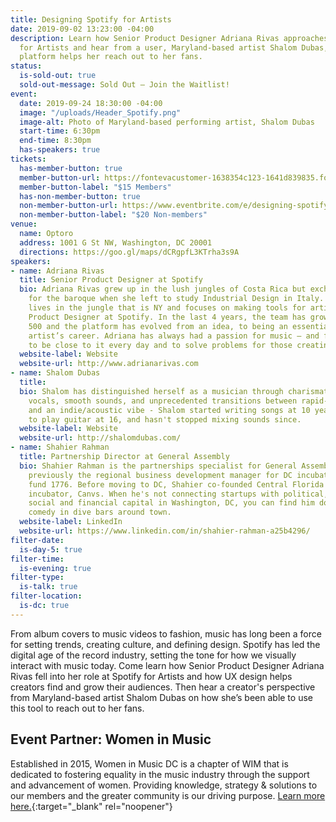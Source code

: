 ```yaml
---
title: Designing Spotify for Artists
date: 2019-09-02 13:23:00 -04:00
description: Learn how Senior Product Designer Adriana Rivas approaches UX for Spotify
  for Artists and hear from a user, Maryland-based artist Shalom Dubas, on how the
  platform helps her reach out to her fans.
status:
  is-sold-out: true
  sold-out-message: Sold Out — Join the Waitlist!
event:
  date: 2019-09-24 18:30:00 -04:00
  image: "/uploads/Header_Spotify.png"
  image-alt: Photo of Maryland-based performing artist, Shalom Dubas
  start-time: 6:30pm
  end-time: 8:30pm
  has-speakers: true
tickets:
  has-member-button: true
  member-button-url: https://fontevacustomer-1638354c123-1641d839835.force.com/services/oauth2/authorize?client_id=3MVG9nthuDc9owbcOq7_07W.HriOQQPWTbMkrpOla.ajDQlTHf4_uby_mhwylcX.mJBU2O2SppTiZMS0J_HJd&response_type=code&redirect_uri=https://ikit.aiga.org/ikit_national_util/ikit-national-util-sso-redirect/&state=https%3A%2F%2Fdc.aiga.org%2Fevent%2Fdesigning-spotify-for-artists%2F%3Fredirect_source%3Deventbrite_register
  member-button-label: "$15 Members"
  has-non-member-button: true
  non-member-button-url: https://www.eventbrite.com/e/designing-spotify-for-artists-tickets-71290460687
  non-member-button-label: "$20 Non-members"
venue:
  name: Optoro
  address: 1001 G St NW, Washington, DC 20001
  directions: https://goo.gl/maps/dCRgpfL3KTrha3s9A
speakers:
- name: Adriana Rivas
  title: Senior Product Designer at Spotify
  bio: Adriana Rivas grew up in the lush jungles of Costa Rica but exchanged the green
    for the baroque when she left to study Industrial Design in Italy. Today, she
    lives in the jungle that is NY and focuses on making tools for artists as a Senior
    Product Designer at Spotify. In the last 4 years, the team has grown from 40 to
    500 and the platform has evolved from an idea, to being an essential part of an
    artist’s career. Adriana has always had a passion for music – and finds it rewarding
    to be close to it every day and to solve problems for those creating it.
  website-label: Website
  website-url: http://www.adrianarivas.com
- name: Shalom Dubas
  title: 
  bio: Shalom has distinguished herself as a musician through charismatic and witty
    vocals, smooth sounds, and unprecedented transitions between rapid-fire verse
    and an indie/acoustic vibe - Shalom started writing songs at 10 years old, learned
    to play guitar at 16, and hasn't stopped mixing sounds since.
  website-label: Website
  website-url: http://shalomdubas.com/
- name: Shahier Rahman
  title: Partnership Director at General Assembly
  bio: Shahier Rahman is the partnerships specialist for General Assembly DC. He was
    previously the regional business development manager for DC incubator and venture
    fund 1776. Before moving to DC, Shahier co-founded Central Florida's first tech
    incubator, Canvs. When he's not connecting startups with political, intellectual,
    social and financial capital in Washington, DC, you can find him doing stand-up
    comedy in dive bars around town.
  website-label: LinkedIn
  website-url: https://www.linkedin.com/in/shahier-rahman-a25b4296/
filter-date:
  is-day-5: true
filter-time:
  is-evening: true
filter-type:
  is-talk: true
filter-location:
  is-dc: true
---
```


From album covers to music videos to fashion, music has long been a force for setting trends, creating culture, and defining design. Spotify has led the digital age of the record industry, setting the tone for how we visually interact with music today. Come learn how Senior Product Designer Adriana Rivas fell into her role at Spotify for Artists and how UX design helps creators find and grow their audiences. Then hear a creator's perspective from Maryland-based artist Shalom Dubas on how she’s been able to use this tool to reach out to her fans. 

## Event Partner: Women in Music
Established in 2015, Women in Music DC is a chapter of WIM that is dedicated to fostering equality in the music industry through the support and advancement of women. Providing knowledge, strategy & solutions to our members and the greater community is our driving purpose. [Learn more here.](https://www.womeninmusic.org/wim-dc){:target="_blank" rel="noopener"}